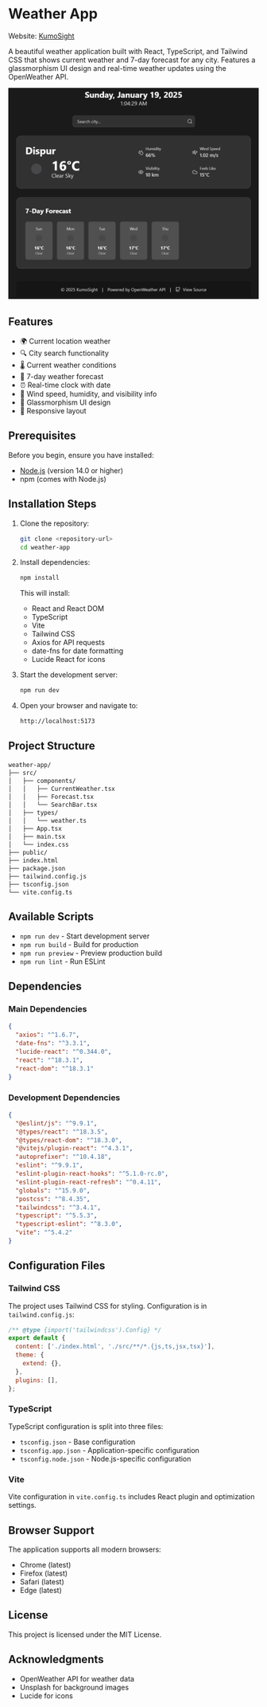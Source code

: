 # Weather App

Website: [KumoSight](https://jeumachahar-kumosight-2-22.deno.dev/)

A beautiful weather application built with React, TypeScript, and Tailwind CSS that shows current weather and 7-day forecast for any city. Features a glassmorphism UI design and real-time weather updates using the OpenWeather API.

![Weather App Screenshot](/Duhh.png)

## Features

- 🌍 Current location weather
- 🔍 City search functionality
- 🌡️ Current weather conditions
- 📅 7-day weather forecast
- ⏰ Real-time clock with date
- 💨 Wind speed, humidity, and visibility info
- 🎨 Glassmorphism UI design
- 📱 Responsive layout

## Prerequisites

Before you begin, ensure you have installed:
- [Node.js](https://nodejs.org/) (version 14.0 or higher)
- npm (comes with Node.js)

## Installation Steps

1. Clone the repository:
   ```bash
   git clone <repository-url>
   cd weather-app
   ```

2. Install dependencies:
   ```bash
   npm install
   ```

   This will install:
   - React and React DOM
   - TypeScript
   - Vite
   - Tailwind CSS
   - Axios for API requests
   - date-fns for date formatting
   - Lucide React for icons

3. Start the development server:
   ```bash
   npm run dev
   ```

4. Open your browser and navigate to:
   ```
   http://localhost:5173
   ```

## Project Structure

```
weather-app/
├── src/
│   ├── components/
│   │   ├── CurrentWeather.tsx
│   │   ├── Forecast.tsx
│   │   └── SearchBar.tsx
│   ├── types/
│   │   └── weather.ts
│   ├── App.tsx
│   ├── main.tsx
│   └── index.css
├── public/
├── index.html
├── package.json
├── tailwind.config.js
├── tsconfig.json
└── vite.config.ts
```

## Available Scripts

- `npm run dev` - Start development server
- `npm run build` - Build for production
- `npm run preview` - Preview production build
- `npm run lint` - Run ESLint

## Dependencies

### Main Dependencies
```json
{
  "axios": "^1.6.7",
  "date-fns": "^3.3.1",
  "lucide-react": "^0.344.0",
  "react": "^18.3.1",
  "react-dom": "^18.3.1"
}
```

### Development Dependencies
```json
{
  "@eslint/js": "^9.9.1",
  "@types/react": "^18.3.5",
  "@types/react-dom": "^18.3.0",
  "@vitejs/plugin-react": "^4.3.1",
  "autoprefixer": "^10.4.18",
  "eslint": "^9.9.1",
  "eslint-plugin-react-hooks": "^5.1.0-rc.0",
  "eslint-plugin-react-refresh": "^0.4.11",
  "globals": "^15.9.0",
  "postcss": "^8.4.35",
  "tailwindcss": "^3.4.1",
  "typescript": "^5.5.3",
  "typescript-eslint": "^8.3.0",
  "vite": "^5.4.2"
}
```

## Configuration Files

### Tailwind CSS
The project uses Tailwind CSS for styling. Configuration is in `tailwind.config.js`:
```javascript
/** @type {import('tailwindcss').Config} */
export default {
  content: ['./index.html', './src/**/*.{js,ts,jsx,tsx}'],
  theme: {
    extend: {},
  },
  plugins: [],
};
```

### TypeScript
TypeScript configuration is split into three files:
- `tsconfig.json` - Base configuration
- `tsconfig.app.json` - Application-specific configuration
- `tsconfig.node.json` - Node.js-specific configuration

### Vite
Vite configuration in `vite.config.ts` includes React plugin and optimization settings.

## Browser Support

The application supports all modern browsers:
- Chrome (latest)
- Firefox (latest)
- Safari (latest)
- Edge (latest)

## License

This project is licensed under the MIT License.

## Acknowledgments

- OpenWeather API for weather data
- Unsplash for background images
- Lucide for icons
